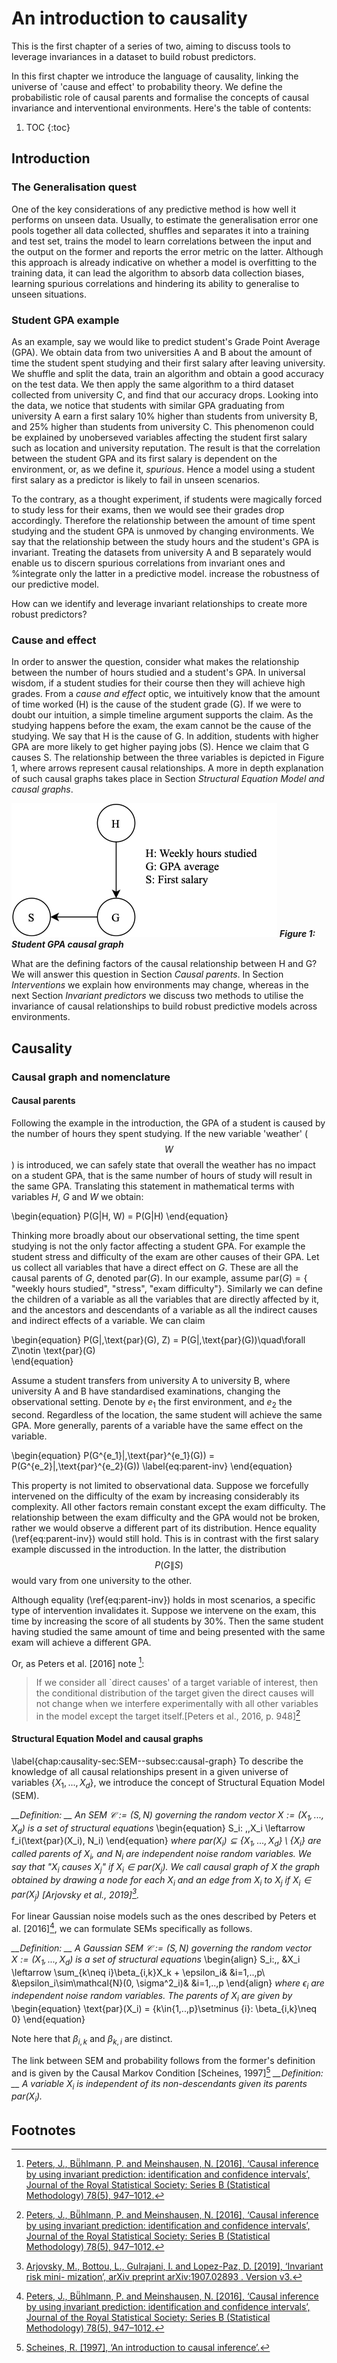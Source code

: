 # An introduction to causality

This is the first chapter of a series of two, aiming to discuss tools to leverage invariances in a dataset to build robust predictors. 

In this first chapter we introduce the language of causality, linking the universe of 'cause and effect' to probability theory. We define the probabilistic role of causal parents and formalise the concepts of causal invariance and interventional environments.
Here's the table of contents:

1. TOC
{:toc}

## Introduction
### The Generalisation quest

One of the key considerations of any predictive method is how well it performs on unseen data. Usually, to estimate the generalisation error one pools together all data collected, shuffles and separates it into a training and test set, trains the model to learn correlations between the input and the output on the former and reports the error metric on the latter. Although this approach is already indicative on whether a model is overfitting to the training data, it can lead the algorithm to absorb data collection biases, learning spurious correlations and hindering its ability to generalise to unseen situations. 

### Student GPA example
As an example, say we would like to predict student's Grade Point Average (GPA). We obtain data from two universities A and B about the amount of time the student spent studying and their first salary after leaving university. We shuffle and split the data, train an algorithm and obtain a good accuracy on the test data. We then apply the same algorithm to a third dataset collected from university C, and find that our accuracy drops. Looking into the data, we notice that students with similar GPA graduating from university A earn a first salary 10\% higher than students from university B, and 25\% higher than students from university C. This phenomenon could be explained by unoberseved variables affecting the student first salary such as location and university reputation. The result is that the correlation between the student GPA and its first salary is dependent on the environment, or, as we define it, *spurious*. Hence a model using a student first salary as a predictor is likely to fail in unseen scenarios. 

To the contrary, as a thought experiment, if students were magically forced to study less for their exams, then we would see their grades drop accordingly. Therefore the relationship between the amount of time spent studying and the student GPA is unmoved by changing environments. We say that the relationship between the study hours and the student's GPA is invariant. Treating the datasets from university A and B separately would enable us to discern spurious correlations from invariant ones and %integrate only the latter in a predictive model.
increase the robustness of our predictive model.


How can we identify and leverage invariant relationships to create more robust predictors?

### Cause and effect
In order to answer the question, consider what makes the relationship between the number of hours studied and a student's GPA. In universal wisdom, if a student studies for their course then they will achieve high grades. From a *cause and effect* optic, we intuitively know that the amount of time worked (H) is the cause of the student grade (G). If we were to doubt our intuition, a simple timeline argument supports the claim. As the studying happens before the exam, the exam cannot be the cause of the studying. We say that H is the cause of G. In addition, students with higher GPA are more likely to get higher paying jobs (S). Hence we claim that G causes S. The relationship between the three variables is depicted in Figure 1, where arrows represent causal relationships. A more in depth explanation of such causal graphs takes place in Section *Structural Equation Model and causal graphs*. 

![Student GPA causal graph](../images/2020-11-07-causality/ISO_figures-Page-1-intro-fig.jpg)
__*Figure 1: Student GPA causal graph*__

What are the defining factors of the causal relationship between H and G? We will answer this question in Section *Causal parents*. In Section *Interventions* we explain how environments may change, whereas in the next Section *Invariant predictors* we discuss two methods to utilise the invariance of causal relationships to build robust predictive models across environments.

## Causality
### Causal graph and nomenclature
#### Causal parents
Following the example in the introduction, the GPA of a student is caused by the number of hours they spent studying. If the new variable 'weather' ($$W$$) is introduced, we can safely state that overall the weather has no impact on a student GPA, that is the same number of hours of study will result in the same GPA. Translating this statement in mathematical terms with variables $H$, $G$ and $W$ we obtain:

\begin{equation}
    P(G|H, W) = P(G|H) 
\end{equation}

Thinking more broadly about our observational setting, the time spent studying is not the only factor affecting a student GPA. For example the student stress and difficulty of the exam are other causes of their GPA. Let us collect all variables that have a direct effect on $G$. These are all the causal parents of $G$, denoted $\text{par}(G)$. In our example, assume $\text{par}(G)=\{$ "weekly hours studied", "stress", "exam difficulty"$\}$. Similarly we can define the children of a variable as all the variables that are directly affected by it, and the ancestors and descendants of a variable as all the indirect causes and indirect effects of a variable. We can claim

\begin{equation}
    P(G|\,\text{par}(G), Z) = P(G|\,\text{par}(G))\quad\forall Z\notin \text{par}(G)  
\end{equation}


Assume a student transfers from university A to university B, where university A and B have standardised examinations, changing the observational setting. Denote by $e_1$ the first environment, and $e_2$ the second. Regardless of the location, the same student will achieve the same GPA. More generally, parents of a variable have the same effect on the variable. 

\begin{equation}
    P(G^{e_1}|\,\text{par}^{e_1}(G)) = P(G^{e_2}|\,\text{par}^{e_2}(G))
\label{eq:parent-inv}
\end{equation}

This property is not limited to observational data. Suppose we forcefully intervened on the difficulty of the exam by increasing considerably its complexity. All other factors remain constant except the exam difficulty. The relationship between the exam difficulty and the GPA would not be broken, rather we would observe a different part of its distribution. Hence equality (\ref{eq:parent-inv}) would still hold. This is in contrast with the first salary example discussed in the introduction. In the latter, the distribution $$P(G\|S)$$ would vary from one university to the other.

Although equality (\ref{eq:parent-inv}) holds in most scenarios, a specific type of intervention invalidates it. Suppose we intervene on the exam, this time by increasing the score of all students by 30\%. Then the same student having studied the same amount of time and being presented with the same exam will achieve a different GPA.

Or, as Peters et al. [2016] note [^1]:
>If we consider all `direct causes' of a target variable of interest, then the conditional distribution of the target given the direct causes will not change when we interfere experimentally with all other variables in the model except the target itself.[Peters et al., 2016, p. 948][^1]

#### Structural Equation Model and causal graphs
\label{chap:causality-sec:SEM--subsec:causal-graph}
To describe the knowledge of all causal relationships present in a given universe of variables $\{X_1,...,X_d\}$, we introduce the concept of Structural Equation Model (SEM).

*__Definition: __*
*An SEM $\mathcal{C}:= (S,N)$ governing the random vector $X:=(X_1,...,X_d)$ is a set of structural equations*
\begin{equation}
    S_i: \,\,X_i \leftarrow f_i(\text{par}(X_i), N_i)
\end{equation}
*where $\text{par}(X_i)\subseteq\{X_1,...,X_d\}\setminus\{X_i\}$ are called parents of $X_i$, and $N_i$ are independent noise random variables. We say that "$X_i$ causes $X_j$" if $X_i\in\text{par}(X_j)$. We call causal graph of $X$ the graph obtained by drawing a node for each $X_i$ and an edge from $X_i$ to $X_j$ if $X_i\in\text{par}(X_j)$ [Arjovsky et al., 2019][^2].*

For linear Gaussian noise models such as the ones described by Peters et al. [2016][^1], we can formulate SEMs specifically as follows.

*__Definition: __*
*A Gaussian SEM $\mathcal{C}:= (S,N)$ governing the random vector $X:=(X_1,...,X_d)$ is a set of structural equations* 
\begin{align}
    S_i:\,\, &X_i \leftarrow \sum_{k\neq i}\beta_{i,k}X_k + \epsilon_i& &i=1,..,p\\
    &\epsilon_i\sim\mathcal{N}(0, \sigma^2_i)& &i=1,..,p
\end{align}
*where $\epsilon_i$ are independent noise random variables.
The parents of $X_i$ are given by*
\begin{equation}
    \text{par}(X_i) = \{k\in\{1,..,p\}\setminus \{i\}: \beta_{i,k}\neq 0\}
\end{equation}

Note here that $\beta_{i,k}$ and $\beta_{k,i}$ are distinct.

The link between SEM and probability follows from the former's definition and is given by the Causal Markov Condition [Scheines, 1997][^3]
*__Definition: __*
*A variable $X_i$ is independent of its non-descendants given its parents par$(X_i)$.* 

## Footnotes

[^1]: [Peters, J., Bü̈hlmann, P. and Meinshausen, N. [2016], ‘Causal inference by using invariant prediction: identification and confidence intervals’, Journal of the Royal Statistical Society: Series B (Statistical Methodology) 78(5), 947–1012.](https://rss.onlinelibrary.wiley.com/doi/abs/10.1111/rssb.12167)

[^2]: [Arjovsky, M., Bottou, L., Gulrajani, I. and Lopez-Paz, D. [2019], ‘Invariant risk mini- mization’, arXiv preprint arXiv:1907.02893 . Version v3.](https://arxiv.org/abs/1907.02893)

[^3]: [Scheines, R. [1997], ‘An introduction to causal inference’.](http://citeseerx.ist.psu.edu/viewdoc/summary?doi=10.1.1.118.3002)